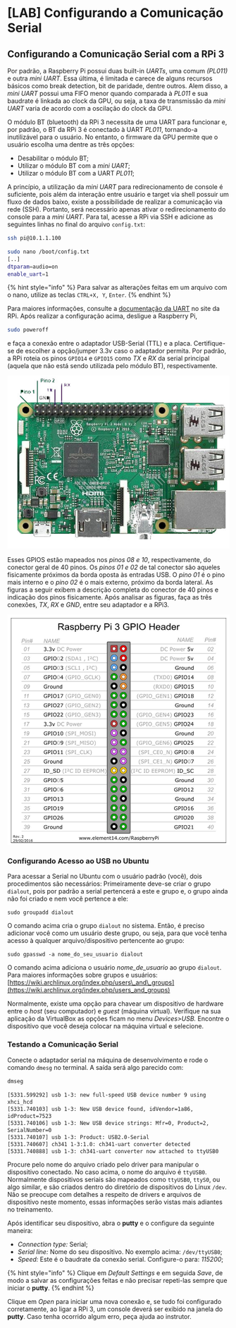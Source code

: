 # \[LAB\] Configurando a Comunicação Serial

## Configurando a Comunicação Serial com a RPi 3

Por padrão, a Raspberry Pi possui duas built-in _UARTs_, uma comum _\(PL011\)_ e outra _mini UART_. Essa última, é limitada e carece de alguns recursos básicos como break detection, bit de paridade, dentre outros. Alem disso, a _mini UART_ possui uma FIFO menor quando comparada à _PL011_ e sua baudrate é linkada ao clock da GPU, ou seja, a taxa de transmissão da _mini UART_ varia de acordo com a oscilação do clock da GPU.

O módulo BT \(bluetooth\) da RPi 3 necessita de uma UART para funcionar e, por padrão, o BT da RPi 3 é conectado à UART _PL011_, tornando-a inutilizável para o usuário. No entanto, o firmware da GPU permite que o usuário escolha uma dentre as três opções:

* Desabilitar o módulo BT;
* Utilizar o módulo BT com a _mini UART_;
* Utilizar o módulo BT com a UART _PL011_;

A princípio, a utilização da _mini UART_ para redirecionamento de console é suficiente, pois além da interação entre usuário e target via shell possuir um fluxo de dados baixo, existe a possibilidade de realizar a comunicação via rede \(SSH\). Portanto, será necessário apenas ativar o redirecionamento do console para a _mini UART_. Para tal, acesse a RPi via SSH e adicione as seguintes linhas no final do arquivo `config.txt`:

```bash
ssh pi@10.1.1.100
```

```bash
sudo nano /boot/config.txt
[..]
dtparam=audio=on
enable_uart=1
```

{% hint style="info" %}
Para salvar as alterações feitas em um arquivo com o nano, utilize as teclas `CTRL+X, Y`, `Enter`.
{% endhint %}

Para maiores informações, consulte a [documentação da UART](https://www.raspberrypi.org/documentation/configuration/uart.md) no site da RPi. Após realizar a configuração acima, desligue a Raspberry Pi,

```bash
sudo poweroff
```

e faça a conexão entre o adaptador USB-Serial \(TTL\) e a placa. Certifique-se de escolher a opção/jumper 3.3v caso o adaptador permita. Por padrão, a RPi roteia os pinos `GPIO14` e `GPIO15` como _TX_ e _RX_ da serial principal \(aquela que não está sendo utilizada pelo módulo BT\), respectivamente.

![](../.gitbook/assets/image%20%2827%29.png)

Esses GPIOS estão mapeados nos _pinos 08 e 10_, respectivamente, do conector geral de 40 pinos. Os _pinos 01 e 02_ de tal conector são aqueles fisicamente próximos da borda oposta às entradas USB. O _pino 01_ é o pino mais interno e o _pino 02_ é o mais externo, próximo da borda lateral. As figuras a seguir exibem a descrição completa do conector de 40 pinos e indicação dos pinos fisicamente. Após analisar as figuras, faça as três conexões, _TX_, _RX_ e _GND_, entre seu adaptador e a RPi3.

![](../.gitbook/assets/image%20%2810%29.png)

### Configurando Acesso ao USB no Ubuntu

Para acessar a Serial no Ubuntu com o usuário padrão \(você\), dois procedimentos são necessários: Primeiramente deve-se criar o grupo `dialout`, pois por padrão a serial pertencerá a este e grupo e, o grupo ainda não foi criado e nem você pertence a ele:

```text
sudo groupadd dialout
```

  
O comando acima cria o grupo `dialout` no sistema. Então, é preciso adicionar você como um usuário deste grupo, ou seja, para que você tenha acesso à qualquer arquivo/dispositivo pertencente ao grupo:

```text
sudo gpasswd -a nome_do_seu_usuario dialout
```

O comando acima adiciona o usuário _nome\_de\_usuario_ ao grupo `dialout`. Para maiores informações sobre grupos e usuários:  [https://wiki.archlinux.org/index.php/users\_and\_groups](https://wiki.archlinux.org/index.php/users_and_groups)

Normalmente, existe uma opção para chavear um dispositivo de hardware entre o _host_ \(seu computador\) e _guest_ \(máquina virtual\). Verifique na sua aplicação da VirtualBox as opções ficam no menu _Devices&gt;USB._ Encontre o dispositivo que você deseja colocar na máquina virtual e selecione.

### Testando a Comunicação Serial

Conecte o adaptador serial na máquina de desenvolvimento e rode o comando `dmesg` no terminal. A saída será algo parecido com:

```bash
dmseg
```

```text
[5331.599292] usb 1-3: new full-speed USB device number 9 using xhci_hcd
[5331.740103] usb 1-3: New USB device found, idVendor=1a86, idProduct=7523
[5331.740106] usb 1-3: New USB device strings: Mfr=0, Product=2, SerialNumber=0
[5331.740107] usb 1-3: Product: USB2.0-Serial
[5331.740607] ch341 1-3:1.0: ch341-uart converter detected
[5331.740888] usb 1-3: ch341-uart converter now attached to ttyUSB0
```

Procure pelo nome do arquivo criado pelo driver para manipular o dispositivo conectado. No caso acima, o nome do arquivo é `ttyUSB0`. Normalmente dispositivos seriais são mapeados como `ttyUSB0`, `ttyS0`, ou algo similar, e são criados dentro do diretório de dispositivos do Linux `/dev`. Não se preocupe com detalhes a respeito de drivers e arquivos de dispositivo neste momento, essas informações serão vistas mais adiantes no treinamento.

Após identificar seu dispositivo, abra o **putty** e o configure da seguinte maneira:

* _Connection type:_ Serial;
* _Serial line:_ Nome do seu dispositivo. No exemplo acima: `/dev/ttyUSB0`;
* _Speed:_ Este é o baudrate da conexão serial. Configure-o para: _115200_;

{% hint style="info" %}
Clique em _Default Settings_ e em seguida _Save_, de modo a salvar as configurações feitas e não precisar repeti-las sempre que iniciar o **putty**.
{% endhint %}

Clique em _Open_ para iniciar uma nova conexão e, se tudo foi configurado corretamente, ao ligar a RPi 3, um console deverá ser exibido na janela do **putty**. Caso tenha ocorrido algum erro, peça ajuda ao instrutor.


